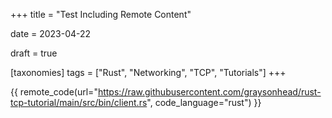 +++
title = "Test Including Remote Content"

date = 2023-04-22

draft = true

[taxonomies]
	tags = ["Rust", "Networking", "TCP", "Tutorials"]
+++

{{ remote_code(url="https://raw.githubusercontent.com/graysonhead/rust-tcp-tutorial/main/src/bin/client.rs", code_language="rust") }}

